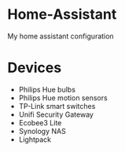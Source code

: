 # Home-Assistant
My home assistant configuration

# Devices
- Philips Hue bulbs
- Philips Hue motion sensors
- TP-Link smart switches
- Unifi Security Gateway
- Ecobee3 Lite
- Synology NAS
- Lightpack
